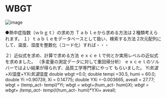 # WBGT

![image](https://github.com/nhashimoto-gm/WBGT/assets/94941257/75a1f5b0-3ef4-4bf8-9ca3-c332718f3f64)

●熱中症指数（ｗｂｇｔ）の求め方
Ｔａｂｌｅから求める方法は２種類考えられます。
１）ｔａｂｌｅをデータベースとして扱い、検索する方法
 2次元配列にして、温度、湿度を整数化（コード化）すれば・・・

２）近似式を求め、計算で求める方法
 ｅｘｃｅｌで何とか実用レベルの近似式を求めました。
 （多変量の測定データに対して重回帰分析）
 ｅｘｃｅｌのソルバーではよい結果が得られず、品質工学専門家にやって
 もらいました。
 Yi*気温+Xi*湿度+YXi*気温*湿度
 double wbgt =0.0;
 double tempi =30.5, humi = 60.0;
 double Yi =0.90739, Xi = 0.14775;
 double YXi =-0.003665, aveall = 27.77;
 wbgt = (temp_act- tempi)*Yi;
 wbgt = wbgt+(hum_act- humi)*Xi;
 wbgt = wbgt+ (temp_act- tempi)*(hum_act- humi)*YXi+ aveall;
